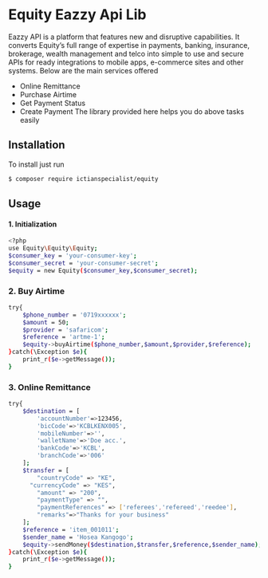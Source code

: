 # Equity Eazzy Api Lib

Eazzy API is a platform that features new and disruptive capabilities. It converts Equity’s full range of expertise in payments, banking, insurance, brokerage, wealth management and telco into simple to use and secure APIs for ready integrations to mobile apps, e-commerce sites and other systems.
Below are the main services offered

  - Online Remittance
  - Purchase Airtime
  - Get Payment Status
  - Create Payment
The library provided here helps you do above tasks easily

## Installation
To install just run
```sh
$ composer require ictianspecialist/equity
```
## Usage
#### 1. Initialization
```sh
<?php
use Equity\Equity\Equity;
$consumer_key = 'your-consumer-key';
$consumer_secret = 'your-consumer-secret';
$equity = new Equity($consumer_key,$consumer_secret);
```
### 2. Buy Airtime
```sh
try{
    $phone_number = '0719xxxxxx';
    $amount = 50;
    $provider = 'safaricom';
    $reference = 'artme-1';
    $equity->buyAirtime($phone_number,$amount,$provider,$reference);
}catch(\Exception $e){
    print_r($e->getMessage());
}
```
### 3. Online Remittance
```sh
try{
    $destination = [
        'accountNumber'=>123456,
        'bicCode'=>'KCBLKENX005',
        'mobileNumber'=>'',
        'walletName'=>'Doe acc.',
        'bankCode'=>'KCBL',
        'branchCode'=>'006'
    ];
    $transfer = [
        "countryCode" => "KE",
      "currencyCode" => "KES",
        "amount" => "200",
        "paymentType" => "",
        "paymentReferences" => ['referees','refereed','reedee'],
        "remarks"=>"Thanks for your business"
    ];
    $reference = 'item_001011';
    $sender_name = 'Hosea Kangogo';
    $equity->sendMoney($destination,$transfer,$reference,$sender_name);
}catch(\Exception $e){
    print_r($e->getMessage());
}
```